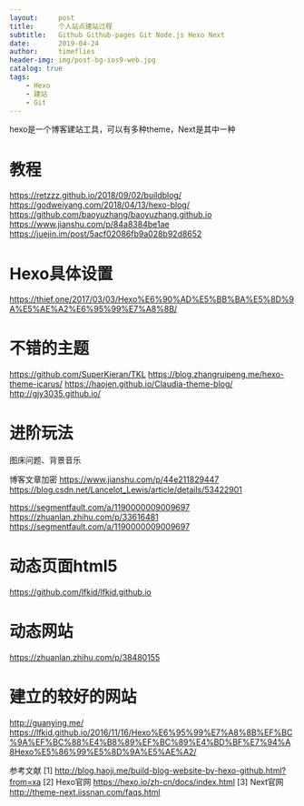 ```yaml
---
layout:     post
title:      个人站点建站过程
subtitle:   Github Github-pages Git Node.js Hexo Next
date:       2019-04-24
author:     timeflies
header-img: img/post-bg-ios9-web.jpg
catalog: true
tags:
    - Hexo
    - 建站
    - Git
---
```


hexo是一个博客建站工具，可以有多种theme，Next是其中一种

# 教程
https://retzzz.github.io/2018/09/02/buildblog/
https://godweiyang.com/2018/04/13/hexo-blog/
https://github.com/baoyuzhang/baoyuzhang.github.io
https://www.jianshu.com/p/84a8384be1ae
https://juejin.im/post/5acf02086fb9a028b92d8652

# Hexo具体设置
https://thief.one/2017/03/03/Hexo%E6%90%AD%E5%BB%BA%E5%8D%9A%E5%AE%A2%E6%95%99%E7%A8%8B/

# 不错的主题
https://github.com/SuperKieran/TKL
https://blog.zhangruipeng.me/hexo-theme-icarus/
https://haojen.github.io/Claudia-theme-blog/
http://gjy3035.github.io/

# 进阶玩法
图床问题、背景音乐

博客文章加密
https://www.jianshu.com/p/44e211829447
https://blog.csdn.net/Lancelot_Lewis/article/details/53422901

https://segmentfault.com/a/1190000009009697
https://zhuanlan.zhihu.com/p/33616481
https://segmentfault.com/a/1190000009009697

# 动态页面html5
https://github.com/lfkid/lfkid.github.io


# 动态网站
https://zhuanlan.zhihu.com/p/38480155

# 建立的较好的网站
http://guanying.me/
https://lfkid.github.io/2016/11/16/Hexo%E6%95%99%E7%A8%8B%EF%BC%9A%EF%BC%88%E4%B8%89%EF%BC%89%E4%BD%BF%E7%94%A8Hexo%E5%86%99%E5%8D%9A%E5%AE%A2/

参考文献
[1] http://blog.haoji.me/build-blog-website-by-hexo-github.html?from=xa
[2] Hexo官网 https://hexo.io/zh-cn/docs/index.html
[3] Next官网 http://theme-next.iissnan.com/faqs.html